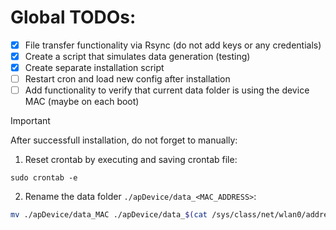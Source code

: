 # Global TODOs:
- [x] File transfer functionality via Rsync (do not add keys or any credentials)
- [x] Create a script that simulates data generation (testing)
- [x] Create separate installation script
- [ ] Restart cron and load new config after installation
- [ ] Add functionality to verify that current data folder is using the device MAC (maybe on each boot)

> [!IMPORTANT]
> After successfull installation, do not forget to manually:
> 1. Reset crontab by executing and saving crontab file:
> ```shell
> sudo crontab -e
> ```
> 2. Rename the data folder ```./apDevice/data_<MAC_ADDRESS>```:
> ``` bash
> mv ./apDevice/data_MAC ./apDevice/data_$(cat /sys/class/net/wlan0/address | tr ':' '-')
> ```
